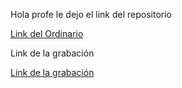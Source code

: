Hola profe le dejo el link del repositorio

[Link del Ordinario](https://github.com/Hunter-55/Solution-Microservices-Architecture)

Link de la grabación

[Link de la grabación](https://drive.google.com/drive/folders/1NonAWHZfeQluySF-YPIVX1n6FXRWYSo_)

